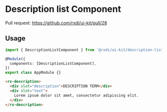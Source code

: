 # Description list Component

Pull request: https://github.com/rxdi/ui-kit/pull/28

## Usage

```typescript
import { DescriptionListComponent } from '@rxdi/ui-kit/description-list';

@Module({
  components: [DescriptionListComponent],
})
export class AppModule {}
```

```html
<rx-description>
  <div slot="description">DESCRIPTION TERM</div>
  <div slot="text">
    Lorem ipsum dolor sit amet, consectetur adipiscing elit.
  </div>
</rx-description>
```